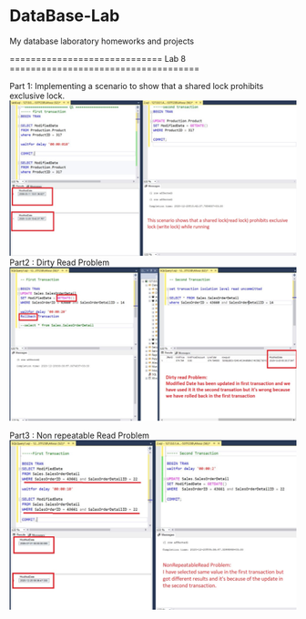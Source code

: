 # DataBase-Lab
My database laboratory homeworks and projects

============================= Lab 8 ====================================

Part 1: Implementing a scenario to show that a shared lock prohibits exclusive lock.<br />
![picture](img/tozihQ1.JPG)
Part2 : Dirty Read Problem<br />
![picture](img/tozih.JPG)

Part3 : Non repeatable Read Problem<br />
![picture](img/tozih2.JPG)
